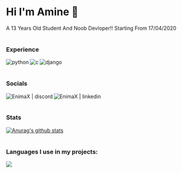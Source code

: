 # Hi I'm Amine 👋
A 13 Years Old Student And Noob Devloper!!
Starting From 17/04/2020
<br>
<br>

### Experience
<img align="left" alt="python" src="https://img.icons8.com/color/48/000000/python.png">
<img align="left" alt="c" src="https://img.icons8.com/color/48/000000/c.png">
<img align="left" alt="django" src="https://img.icons8.com/color/48/000000/django.png">
<br>
<br>

### Socials
[<img align="left" alt="EnimaX | discord" src="https://img.icons8.com/ios-filled/48/0e49b5/discord-logo.png"/>](https://discord.com/users/521872289231273994)
[<img align="left" alt="EnimaX | linkedin" src="https://img.icons8.com/48/0e49b5/linkedin.png">](https://www.linkedin.com/in/amine-aniter-5859561b8/)
<br>
<br>

### Stats
<a href="https://github.com/Aniter-amine/github-readme-stats">
  <img src="https://github-readme-stats.vercel.app/api?username=Aniter-amine&show_icons=true&include_all_commits=true&theme=dark" alt="Anurag's github stats" />
</a>
<br>
<br>

### Languages I use in my projects:
<a href="https://github.com/Aniter-amine/github-readme-stats">
  <img src="https://github-readme-stats.vercel.app/api/top-langs/?username=Aniter-amine&layout=compact&theme=dark" />
</a>
